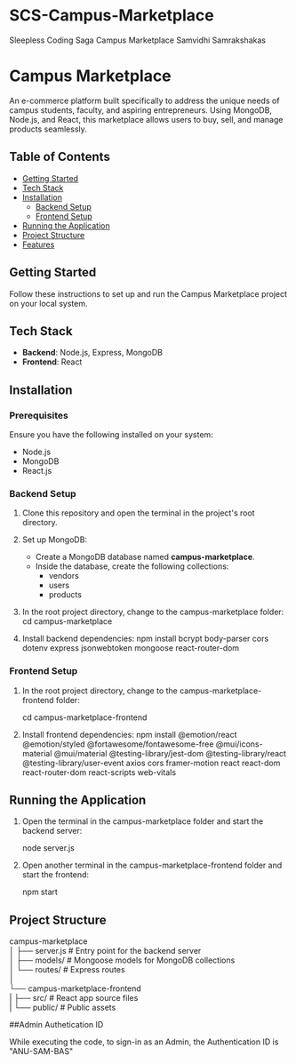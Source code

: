 # SCS-Campus-Marketplace
 Sleepless Coding Saga Campus Marketplace Samvidhi Samrakshakas

# Campus Marketplace

An e-commerce platform built specifically to address the unique needs of campus students, faculty, and aspiring entrepreneurs. Using MongoDB, Node.js, and React, this marketplace allows users to buy, sell, and manage products seamlessly.

## Table of Contents
- [Getting Started](#getting-started)
- [Tech Stack](#tech-stack)
- [Installation](#installation)
  - [Backend Setup](#backend-setup)
  - [Frontend Setup](#frontend-setup)
- [Running the Application](#running-the-application)
- [Project Structure](#project-structure)
- [Features](#features)

## Getting Started
Follow these instructions to set up and run the Campus Marketplace project on your local system.

## Tech Stack
- **Backend**: Node.js, Express, MongoDB
- **Frontend**: React

## Installation

### Prerequisites
Ensure you have the following installed on your system:
- Node.js
- MongoDB
- React.js

### Backend Setup

1. Clone this repository and open the terminal in the project's root directory.
2. Set up MongoDB:
   - Create a MongoDB database named **campus-marketplace**.
   - Inside the database, create the following collections:
     - vendors
     - users
     - products

3. In the root project directory, change to the campus-marketplace folder:
   cd campus-marketplace

4. Install backend dependencies:
   npm install bcrypt body-parser cors dotenv express jsonwebtoken mongoose react-router-dom


### Frontend Setup

1. In the root project directory, change to the campus-marketplace-frontend folder:
   
   cd campus-marketplace-frontend
   

2. Install frontend dependencies:
   npm install @emotion/react @emotion/styled @fortawesome/fontawesome-free @mui/icons-material @mui/material @testing-library/jest-dom @testing-library/react @testing-library/user-event axios cors framer-motion react react-dom react-router-dom react-scripts web-vitals

## Running the Application

1. Open the terminal in the campus-marketplace folder and start the backend server:
   
   node server.js
  

3. Open another terminal in the campus-marketplace-frontend folder and start the frontend:
   
   npm start
   

## Project Structure


campus-marketplace<br>
│   ├── server.js               # Entry point for the backend server<br> 
│   ├── models/                 # Mongoose models for MongoDB collections<br> 
│   └── routes/                 # Express routes<br> 
│<br>
└── campus-marketplace-frontend<br>
|    ├── src/                    # React app source files<br>
|    └── public/                 # Public assets<br>

##Admin Authetication ID


While executing the code, to sign-in as an Admin, the Authentication ID is "ANU-SAM-BAS"
